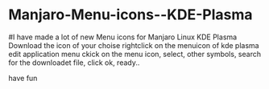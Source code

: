 # Manjaro-Menu-icons--KDE-Plasma
#I have made a lot of new Menu icons for Manjaro Linux KDE Plasma
Download the icon of your choise
rightclick on the menuicon of kde plasma
edit application menu
ckick on the menu icon, select, other symbols, 
search for the downloadet file, click ok, 
ready..

have fun
